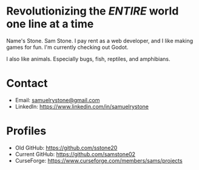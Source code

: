 # Revolutionizing the *ENTIRE* world one line at a time

Name's Stone. Sam Stone. I pay rent as a web developer, and I like making games for fun. I'm currently checking out Godot.

I also like animals. Especially bugs, fish, reptiles, and amphibians.

# Contact
- Email: samuelrystone@gmail.com
- LinkedIn: https://www.linkedin.com/in/samuelrystone

# Profiles
- Old GitHub: https://github.com/sstone20
- Current GitHub: https://github.com/samstone02
- CurseForge: https://www.curseforge.com/members/sams/projects

<!---
samstone02/samstone02 is a ✨ special ✨ repository because its `README.md` (this file) appears on your GitHub profile.
You can click the Preview link to take a look at your changes.
--->
